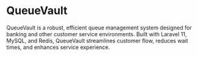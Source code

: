# QueueVault
QueueVault is a robust, efficient queue management system designed for banking and other customer service environments. Built with Laravel 11, MySQL, and Redis, QueueVault streamlines customer flow, reduces wait times, and enhances service experience.
